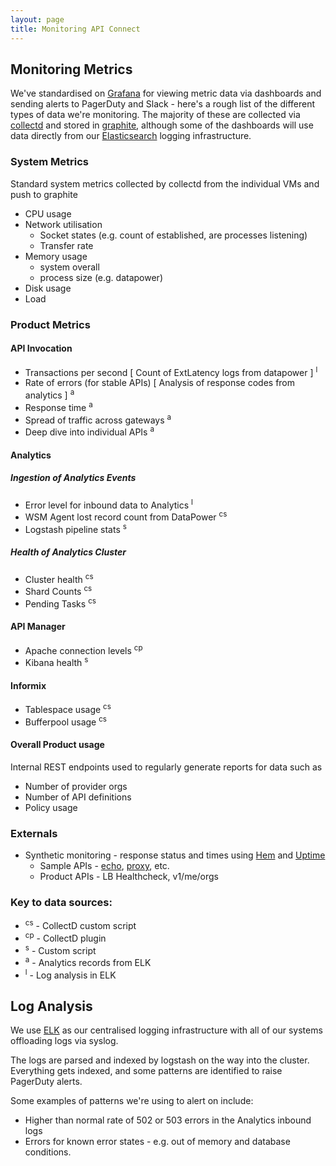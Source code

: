 ```yaml
---
layout: page
title: Monitoring API Connect
---
```


## Monitoring Metrics

We've standardised on [Grafana](https://grafana.org/) for viewing metric data via dashboards and sending alerts to PagerDuty and Slack - here's a rough list of the different types of data we're monitoring. The majority of these are collected via [collectd](https://collectd.org/) and stored in [graphite](http://graphite.readthedocs.io/en/latest/), although some of the dashboards will use data directly from our [Elasticsearch](https://elastic.co) logging infrastructure.

### System Metrics 

Standard system metrics collected by collectd from the individual VMs and push to graphite 

 - CPU usage
 - Network utilisation
    - Socket states (e.g. count of established, are processes listening)
    - Transfer rate
 - Memory usage 
   - system overall
   - process size (e.g. datapower)
 - Disk usage
 - Load


### Product Metrics

#### API Invocation 
 - Transactions per second [ Count of ExtLatency logs from datapower ] <sup>l</sup>
 - Rate of errors (for stable APIs) [ Analysis of response codes from analytics ] <sup>a</sup>
 - Response time <sup>a</sup>
 - Spread of traffic across gateways <sup>a</sup>
 - Deep dive into individual APIs <sup>a</sup>

#### Analytics 

##### Ingestion of Analytics Events 
 - Error level for inbound data to Analytics <sup>l</sup>
 - WSM Agent lost record count from DataPower <sup>cs</sup>
 - Logstash pipeline stats <sup>s</sup>

##### Health of Analytics Cluster
 - Cluster health <sup>cs</sup>
 - Shard Counts <sup>cs</sup>
 - Pending Tasks <sup>cs</sup>

#### API Manager
 - Apache connection levels <sup>cp</sup>
 - Kibana health <sup>s</sup>
 
#### Informix
 - Tablespace usage <sup>cs</sup>
 - Bufferpool usage <sup>cs</sup>

#### Overall Product usage

Internal REST endpoints used to regularly generate reports for data such as

 - Number of provider orgs
 - Number of API definitions
 - Policy usage



### Externals
 - Synthetic monitoring - response status and times using [Hem](https://rickymoorhouse.co.uk/post/introducing-hem/) and [Uptime](https://github.com/fzaninotto/uptime)
    - Sample APIs - [echo](https://api.us.apiconnect.ibmcloud.com/api-connect-ops/live/public/echo?text=monitoring), [proxy](https://api.us.apiconnect.ibmcloud.com/api-connect-ops/live/public/proxy), etc.
    - Product APIs - LB Healthcheck, v1/me/orgs



### Key to data sources:


 - <sup>cs</sup> - CollectD custom script
 - <sup>cp</sup> - CollectD plugin
 - <sup>s</sup> - Custom script
 - <sup>a</sup> - Analytics records from ELK
 - <sup>l</sup> - Log analysis in ELK



## Log Analysis

We use [ELK](https://elastic.co) as our centralised logging infrastructure with all of our systems offloading logs via syslog.

The logs are parsed and indexed by logstash on the way into the cluster.  Everything gets indexed, and some patterns are identified to raise PagerDuty alerts.

Some examples of patterns we're using to alert on include:

 - Higher than normal rate of 502 or 503 errors in the Analytics inbound logs
 - Errors for known error states - e.g. out of memory and database conditions.

